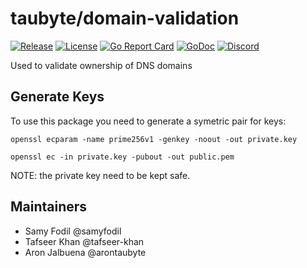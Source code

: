 # taubyte/domain-validation

[![Release](https://img.shields.io/github/release/taubyte/domain-validation.svg)](https://github.com/taubyte/domain-validation/releases)
[![License](https://img.shields.io/github/license/taubyte/domain-validation)](LICENSE)
[![Go Report Card](https://goreportcard.com/badge/taubyte/domain-validation)](https://goreportcard.com/report/taubyte/domain-validation)
[![GoDoc](https://godoc.org/github.com/taubyte/domain-validation?status.svg)](https://pkg.go.dev/github.com/taubyte/domain-validation)
[![Discord](https://img.shields.io/discord/973677117722202152?color=%235865f2&label=discord)](https://tau.link/discord)

Used to validate ownership of DNS domains

## Generate Keys
To use this package you need to generate a symetric pair for keys:

```
openssl ecparam -name prime256v1 -genkey -noout -out private.key
```
```
openssl ec -in private.key -pubout -out public.pem
```

NOTE: the private key need to be kept safe.


## Maintainers
 - Samy Fodil @samyfodil
 - Tafseer Khan @tafseer-khan
 - Aron Jalbuena @arontaubyte
